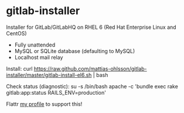 gitlab-installer
================

Installer for GitLab/GitLabHQ on RHEL 6 (Red Hat Enterprise Linux and CentOS)

- Fully unattended
- MySQL or SQLite database (defaulting to MySQL)
- Localhost mail relay

Install:
    curl https://raw.github.com/mattias-ohlsson/gitlab-installer/master/gitlab-install-el6.sh | bash

Check status (diagnostic):
    su -s /bin/bash apache -c 'bundle exec rake gitlab:app:status RAILS_ENV=production'

Flattr [my profile](https://flattr.com/profile/mattiasohlsson "Mattias Ohlsson on Flattr") to support this!